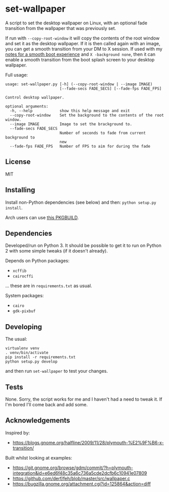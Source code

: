 # set-wallpaper

A script to set the desktop wallpaper on Linux, with an optional fade transition from the wallpaper that was previously set.

If run with `--copy-root-window` it will copy the contents of the root window and set it as the desktop wallpaper. If it is then called again with an image, you can get a smooth transition from your DM to X session. If used with my [notes for a smooth boot experience](https://github.com/mjkillough/notes/blob/master/boot-experience.md) and `X -background none`, then it can enable a smooth transition from the boot splash screen to your desktop wallpaper.

Full usage:

```
usage: set-wallpaper.py [-h] (--copy-root-window | --image IMAGE)
                        [--fade-secs FADE_SECS] [--fade-fps FADE_FPS]

Control desktop wallpaper.

optional arguments:
  -h, --help            show this help message and exit
  --copy-root-window    Set the background to the contents of the root window.
  --image IMAGE         Image to set the brackground to.
  --fade-secs FADE_SECS
                        Number of seconds to fade from current background to
                        new
  --fade-fps FADE_FPS   Number of FPS to aim for during the fade
```


## License

MIT


## Installing

Install non-Python dependencies (see below) and then: `python setup.py install`.

Arch users can use [this PKGBUILD](https://github.com/mjkillough/arch-packages/tree/master/set-wallpaper).


## Dependencies

Developed/run on Python 3. It should be possible to get it to run on Python 2 with some simple tweaks (if it doesn't already).

Depends on Python packages:

- `xcffib`
- `cairocffi`

... these are in `requirements.txt` as usual.

System packages:
- `cairo`
- `gdk-pixbuf`


## Developing

The usual:

```
virtualenv venv
. venv/bin/activate
pip install -r requirements.txt
python setup.py develop
```

and then run `set-wallpaper` to test your changes.

## Tests

None. Sorry, the script works for me and I haven't had a need to tweak it. If I'm bored I'll come back and add some.


## Acknowledgements

Inspired by:
- https://blogs.gnome.org/halfline/2009/11/28/plymouth-%E2%9F%B6-x-transition/

Built whilst looking at examples:
- https://git.gnome.org/browse/gdm/commit/?h=plymouth-integration&id=e6ed6f48c35a6c736a5cde2dcfb6c10941e07809
- https://github.com/derf/feh/blob/master/src/wallpaper.c
- https://bugzilla.gnome.org/attachment.cgi?id=125864&action=diff
